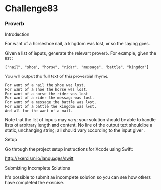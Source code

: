 # Challenge83

### Proverb

Introduction

For want of a horseshoe nail, a kingdom was lost, or so the saying goes.

Given a list of inputs, generate the relevant proverb. For example, given the list :

```
["nail", "shoe", "horse", "rider", "message", "battle", "kingdom"]
```
 You will output the full text of this proverbial rhyme:

```
For want of a nail the shoe was lost.
For want of a shoe the horse was lost. 
For want of a horse the rider was lost. 
For want of a rider the message was lost. 
For want of a message the battle was lost. 
For want of a battle the kingdom was lost. 
And all for the want of a nail.
```

Note that the list of inputs may vary; your solution should be able to handle lists of arbitrary length and content. No line of the output text should be a static, unchanging string; all should vary according to the input given.

Setup

Go through the project setup instructions for Xcode using Swift:

http://exercism.io/languages/swift

Submitting Incomplete Solutions

It's possible to submit an incomplete solution so you can see how others have completed the exercise.
